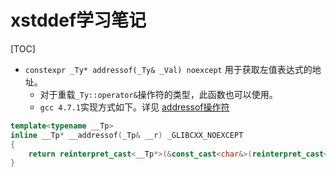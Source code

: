 # xstddef学习笔记

[TOC]

* ```constexpr _Ty* addressof(_Ty& _Val) noexcept``` 用于获取左值表达式的地址。
  * 对于重载```_Ty::operator&```操作符的类型，此函数也可以使用。
  * ```gcc 4.7.1```实现方式如下。详见 [addressof操作符](https://blog.csdn.net/creambean/article/details/89683294)
```cpp
template<typename __Tp>
inline __Tp* __addressof(_Tp& __r) _GLIBCXX_NOEXCEPT
{
    return reinterpret_cast<__Tp*>(&const_cast<char&>(reinterpret_cast<const volatile char&>(__r)));
}
```